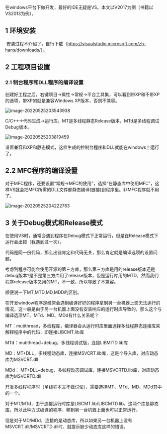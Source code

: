 ​	在windows平台下做开发，最好的IDE无疑是VS。本文以V2017为例（书籍以VS2013为例）。

## 1 环境安装

​	安装过程不介绍了，自行下载（https://visualstudio.microsoft.com/zh-hans/downloads/）。

## 2 工程项目设置

### 2.1 制台程序和DLL程序的编译设置

​	创建好工程之后，右键项目->属性->常规->平台工具集，可以看到带XP和不带XP的选项，带XP的就是兼容Windows XP版本，否则不兼容。

![image-20220525203543938](C:\Users\pluto\AppData\Roaming\Typora\typora-user-images\image-20220525203543938.png)

​	C/C++->代码生成->运行库。MT是多线程静态Release版本，MTd是多线程调试Debug版本。

![image-20220525203819459](C:\Users\pluto\AppData\Roaming\Typora\typora-user-images\image-20220525203819459.png)

​	设置兼容和XP和静态模式，这样生成的控制台程序和DLL就能在windows上运行了。

## 2.2 MFC程序的编译设置

​	对于MFC程序，还要设置“常规->MFC的使用”，选择“在静态库中使用MFC”，这样VS就会把MFC所需的DLL文件都静态编译(链接)到程序里。非MFC程序就不用了。

![image-20220525204222763](C:\Users\pluto\AppData\Roaming\Typora\typora-user-images\image-20220525204222763.png)

## 3 关于Debug模式和Release模式

​	在使用VS时，通常会遇到程序在Debug模式下正常运行，但是在Release模式下运行会出错（我遇到过一次）。

​	代码是同一份代码，那么出错肯定和代码无关，那么肯定就是编译选项的设置问题。

​	考虑到程序可能会使用开源的第三方库，那么第三方库是用的release版本还是debug版本?是不是第三方库用了release版本，但是运行库用的MTD，然而我们程序release版本又用的MT，不一致，所以导致了不兼容。

顺便说一下MT,MTD,MD,MDD的区别。

在开发window程序是经常会遇到编译好好的程序拿到另一台机器上面无法运行的情况，这一般是由于另一台机器上面没有安装响应的运行时库导致的，那么这个与编译选项MT、MTd、MD、MDd有什么关系呢？

MT：mutithread，多线程库，编译器会从运行时库里面选择多线程静态连接库来解释程序中的代码，即连接LIBCMT.lib库

MTd：mutithread+debug，多线程调试版，连接LIBMITD.lib库

MD：MT+DLL，多线程动态库，连接MSVCRT.lib库，这是个导入库，对应动态库为MSVCRT.dll

MDd： MT+DLL+debug，多线程动态调试库，连接MSVCRTD.lib库，对应动态库为MSVCRTD.dll

开发多线程程序时（单线程本文不做讨论），需要选择MT、MTd、MD、MDd其中的一个。

对于MT/MTd，由于连接运行时库是LIBCMT.lib/LIBCMTD.lib，这两个库是静态库，所以此种方式编译的程序，移到另一台机器上面也可以正常运行。

但是对于MD/MDd，连接的是动态库，所以如果另一台机器上没有MSVCRT.dll/MSVCRTD.dll时，就提示缺少动态库这样的错误。